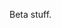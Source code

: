 <p>Beta stuff.</P>

<div class="hp_options_box">

  <div>
    <!-- %= render('/_svnlog/', :svn_items => get_svn_commits()) %> -->
  </div>

</div>
